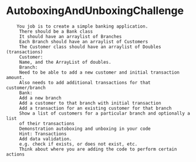 # AutoboxingAndUnboxingChallenge

        You job is to create a simple banking application.
         There should be a Bank class
         It should have an arraylist of Branches
         Each Branch should have an arraylist of Customers
         The Customer class should have an arraylist of Doubles (transactions)
         Customer:
         Name, and the ArrayList of doubles.
         Branch:
         Need to be able to add a new customer and initial transaction amount.
         Also needs to add additional transactions for that customer/branch
         Bank:
         Add a new branch
         Add a customer to that branch with initial transaction
         Add a transaction for an existing customer for that branch
         Show a list of customers for a particular branch and optionally a list
         of their transactions
         Demonstration autoboxing and unboxing in your code
         Hint: Transactions
         Add data validation.
         e.g. check if exists, or does not exist, etc.
         Think about where you are adding the code to perform certain actions
